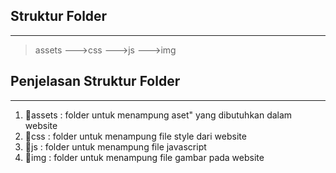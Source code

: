 ## Struktur Folder

---

>assets
--->css
--->js
--->img

## Penjelasan Struktur Folder

---

1. 📂assets : folder untuk menampung aset" yang dibutuhkan dalam website
2. 📂css : folder untuk menampung file style dari website
3. 📂js : folder untuk menampung file javascript
4. 📂img : folder untuk menampung file gambar pada website
